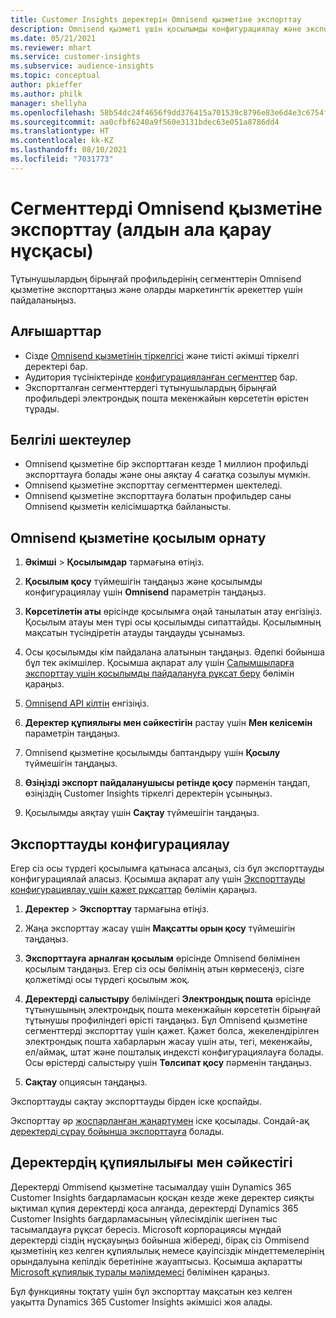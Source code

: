 ```yaml
---
title: Customer Insights деректерін Omnisend қызметіне экспорттау
description: Omnisend қызметі үшін қосылымды конфигурациялау және экспорттау жолы туралы ақпарат.
ms.date: 05/21/2021
ms.reviewer: mhart
ms.service: customer-insights
ms.subservice: audience-insights
ms.topic: conceptual
author: pkieffer
ms.author: philk
manager: shellyha
ms.openlocfilehash: 58b54dc24f4656f9dd376415a701539c8796e83e6d4e3c6754f5627ce77c5685
ms.sourcegitcommit: aa0cfbf6240a9f560e3131bdec63e051a8786dd4
ms.translationtype: HT
ms.contentlocale: kk-KZ
ms.lasthandoff: 08/10/2021
ms.locfileid: "7031773"
---
```

# <a name="export-segments-to-omnisend-preview"></a>Сегменттерді Omnisend қызметіне экспорттау (алдын ала қарау нұсқасы)

Тұтынушылардың бірыңғай профильдерінің сегменттерін Omnisend қызметіне экспорттаңыз және оларды маркетингтік әрекеттер үшін пайдаланыңыз.

## <a name="prerequisites"></a>Алғышарттар

-   Сізде [Omnisend қызметінің тіркелгісі](https://www.omnisend.com/) және тиісті әкімші тіркелгі деректері бар.
-   Аудитория түсініктерінде [конфигурацияланған сегменттер](segments.md) бар.
-   Экспортталған сегменттердегі тұтынушылардың бірыңғай профильдері электрондық пошта мекенжайын көрсететін өрістен тұрады.

## <a name="known-limitations"></a>Белгілі шектеулер

- Omnisend қызметіне бір экспорттаған кезде 1 миллион профильді экспорттауға болады және оны аяқтау 4 сағатқа созылуы мүмкін.
- Omnisend қызметіне экспорттау сегменттермен шектеледі.
- Omnisend қызметіне экспорттауға болатын профильдер саны Omnisend қызметін келісімшартқа байланысты.

## <a name="set-up-connection-to-omnisend"></a>Omnisend қызметіне қосылым орнату

1. **Әкімші** > **Қосылымдар** тармағына өтіңіз.

1. **Қосылым қосу** түймешігін таңдаңыз және қосылымды конфигурациялау үшін **Omnisend** параметрін таңдаңыз.

1. **Көрсетілетін аты** өрісінде қосылымға оңай танылатын атау енгізіңіз. Қосылым атауы мен түрі осы қосылымды сипаттайды. Қосылымның мақсатын түсіндіретін атауды таңдауды ұсынамыз.

1. Осы қосылымды кім пайдалана алатынын таңдаңыз. Әдепкі бойынша бұл тек әкімшілер. Қосымша ақпарат алу үшін [Салымшыларға экспорттау үшін қосылымды пайдалануға рұқсат беру](connections.md#allow-contributors-to-use-a-connection-for-exports) бөлімін қараңыз.

1. [Omnisend API кілтін](https://support.omnisend.com/en/articles/1061890-generating-api-key) енгізіңіз.

1. **Деректер құпиялығы мен сәйкестігін** растау үшін **Мен келісемін** параметрін таңдаңыз.

1. Omnisend қызметіне қосылымды баптандыру үшін **Қосылу** түймешігін таңдаңыз.

1. **Өзіңізді экспорт пайдаланушысы ретінде қосу** пәрменін таңдап, өзіңіздің Customer Insights тіркелгі деректерін ұсыныңыз.

1. Қосылымды аяқтау үшін **Сақтау** түймешігін таңдаңыз.

## <a name="configure-an-export"></a>Экспорттауды конфигурациялау

Егер сіз осы түрдегі қосылымға қатынаса алсаңыз, сіз бұл экспорттауды конфигурациялай аласыз. Қосымша ақпарат алу үшін [Экспорттауды конфигурациялау үшін қажет рұқсаттар](export-destinations.md#set-up-a-new-export) бөлімін қараңыз.

1. **Деректер** > **Экспорттау** тармағына өтіңіз.

1. Жаңа экспорттау жасау үшін **Мақсатты орын қосу** түймешігін таңдаңыз.

1. **Экспорттауға арналған қосылым** өрісінде Omnisend бөлімінен қосылым таңдаңыз. Егер сіз осы бөлімнің атын көрмесеңіз, сізге қолжетімді осы түрдегі қосылым жоқ.

1. **Деректерді салыстыру** бөліміндегі **Электрондық пошта** өрісінде тұтынушының электрондық пошта мекенжайын көрсететін бірыңғай тұтынушы профиліндегі өрісті таңдаңыз. Бұл Omnisend қызметіне сегменттерді экспорттау үшін қажет. Қажет болса, жекелендірілген электрондық пошта хабарларын жасау үшін аты, тегі, мекенжайы, ел/аймақ, штат және пошталық индексті конфигурациялауға болады. Осы өрістерді салыстыру үшін **Төлсипат қосу** пәрменін таңдаңыз.

1. **Сақтау** опциясын таңдаңыз.

Экспорттауды сақтау экспорттауды бірден іске қоспайды.

Экспорттау әр [жоспарланған жаңартумен](system.md#schedule-tab) іске қосылады. Сондай-ақ [деректерді сұрау бойынша экспорттауға](export-destinations.md#run-exports-on-demand) болады. 


## <a name="data-privacy-and-compliance"></a>Деректердің құпиялылығы мен сәйкестігі

Деректерді Ommisend қызметіне тасымалдау үшін Dynamics 365 Customer Insights бағдарламасын қосқан кезде жеке деректер сияқты ықтимал құпия деректерді қоса алғанда, деректерді Dynamics 365 Customer Insights бағдарламасының үйлесімділік шегінен тыс тасымалдауға рұқсат бересіз. Microsoft корпорациясы мұндай деректерді сіздің нұсқауыңыз бойынша жібереді, бірақ сіз Ommisend қызметінің кез келген құпиялылық немесе қауіпсіздік міндеттемелерінің орындалуына кепілдік беретініне жауаптысыз. Қосымша ақпаратты [Microsoft құпиялық туралы мәлімдемесі](https://go.microsoft.com/fwlink/?linkid=396732) бөлімінен қараңыз.

Бұл функцияны тоқтату үшін бұл экспорттау мақсатын кез келген уақытта Dynamics 365 Customer Insights әкімшісі жоя алады.
